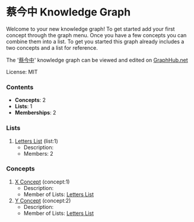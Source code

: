 # 蔡今中 Knowledge Graph

Welcome to your new knowledge graph! To get started add your first concept through the graph menu. Once you have a few concepts you can combine them into a list. To get you started this graph already includes a two concepts and a list for reference.

The '[蔡今中](https://graphhub.net/)' knowledge graph can be viewed and edited on [GraphHub.net](https://graphhub.net)

License: MIT
### Contents
- **Concepts**: 2
- **Lists**: 1
- **Memberships**: 2
### Lists
1. [Letters List](//list/letters-list?id=1) (list:1)
   - Description: 
   - Members: 2
### Concepts
1. [X Concept](//concept/x-concept?id=1) (concept:1)
   - Description: 
   - Member of Lists: [Letters List](//list/letters-list?id=1)
1. [Y Concept](//concept/y-concept?id=2) (concept:2)
   - Description: 
   - Member of Lists: [Letters List](//list/letters-list?id=1)
